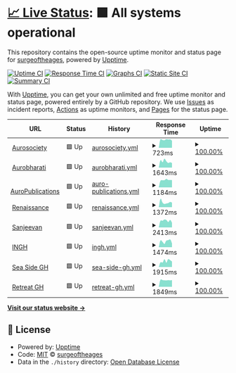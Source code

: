 # [📈 Live Status](https://surgeoftheages.github.io/sasup): <!--live status--> **🟩 All systems operational**

This repository contains the open-source uptime monitor and status page for [surgeoftheages](https://surgeoftheages.github.io/sasup), powered by [Upptime](https://github.com/upptime/upptime).

[![Uptime CI](https://github.com/surgeoftheages/sasup/workflows/Uptime%20CI/badge.svg)](https://github.com/surgeoftheages/sasup/actions?query=workflow%3A%22Uptime+CI%22)
[![Response Time CI](https://github.com/surgeoftheages/sasup/workflows/Response%20Time%20CI/badge.svg)](https://github.com/surgeoftheages/sasup/actions?query=workflow%3A%22Response+Time+CI%22)
[![Graphs CI](https://github.com/surgeoftheages/sasup/workflows/Graphs%20CI/badge.svg)](https://github.com/surgeoftheages/sasup/actions?query=workflow%3A%22Graphs+CI%22)
[![Static Site CI](https://github.com/surgeoftheages/sasup/workflows/Static%20Site%20CI/badge.svg)](https://github.com/surgeoftheages/sasup/actions?query=workflow%3A%22Static+Site+CI%22)
[![Summary CI](https://github.com/surgeoftheages/sasup/workflows/Summary%20CI/badge.svg)](https://github.com/surgeoftheages/sasup/actions?query=workflow%3A%22Summary+CI%22)

With [Upptime](https://upptime.js.org), you can get your own unlimited and free uptime monitor and status page, powered entirely by a GitHub repository. We use [Issues](https://github.com/surgeoftheages/sasup/issues) as incident reports, [Actions](https://github.com/surgeoftheages/sasup/actions) as uptime monitors, and [Pages](https://surgeoftheages.github.io/sasup) for the status page.

<!--start: status pages-->
<!-- This summary is generated by Upptime (https://github.com/upptime/upptime) -->
<!-- Do not edit this manually, your changes will be overwritten -->
<!-- prettier-ignore -->
| URL | Status | History | Response Time | Uptime |
| --- | ------ | ------- | ------------- | ------ |
| <img alt="" src="https://icons.duckduckgo.com/ip3/aurosociety.org.ico" height="13"> [Aurosociety](https://aurosociety.org) | 🟩 Up | [aurosociety.yml](https://github.com/surgeoftheages/sasup/commits/HEAD/history/aurosociety.yml) | <details><summary><img alt="Response time graph" src="./graphs/aurosociety/response-time-week.png" height="20"> 723ms</summary><br><a href="https://surgeoftheages.github.io/sasup/history/aurosociety"><img alt="Response time 830" src="https://img.shields.io/endpoint?url=https%3A%2F%2Fraw.githubusercontent.com%2Fsurgeoftheages%2Fsasup%2FHEAD%2Fapi%2Faurosociety%2Fresponse-time.json"></a><br><a href="https://surgeoftheages.github.io/sasup/history/aurosociety"><img alt="24-hour response time 751" src="https://img.shields.io/endpoint?url=https%3A%2F%2Fraw.githubusercontent.com%2Fsurgeoftheages%2Fsasup%2FHEAD%2Fapi%2Faurosociety%2Fresponse-time-day.json"></a><br><a href="https://surgeoftheages.github.io/sasup/history/aurosociety"><img alt="7-day response time 723" src="https://img.shields.io/endpoint?url=https%3A%2F%2Fraw.githubusercontent.com%2Fsurgeoftheages%2Fsasup%2FHEAD%2Fapi%2Faurosociety%2Fresponse-time-week.json"></a><br><a href="https://surgeoftheages.github.io/sasup/history/aurosociety"><img alt="30-day response time 731" src="https://img.shields.io/endpoint?url=https%3A%2F%2Fraw.githubusercontent.com%2Fsurgeoftheages%2Fsasup%2FHEAD%2Fapi%2Faurosociety%2Fresponse-time-month.json"></a><br><a href="https://surgeoftheages.github.io/sasup/history/aurosociety"><img alt="1-year response time 822" src="https://img.shields.io/endpoint?url=https%3A%2F%2Fraw.githubusercontent.com%2Fsurgeoftheages%2Fsasup%2FHEAD%2Fapi%2Faurosociety%2Fresponse-time-year.json"></a></details> | <details><summary><a href="https://surgeoftheages.github.io/sasup/history/aurosociety">100.00%</a></summary><a href="https://surgeoftheages.github.io/sasup/history/aurosociety"><img alt="All-time uptime 99.96%" src="https://img.shields.io/endpoint?url=https%3A%2F%2Fraw.githubusercontent.com%2Fsurgeoftheages%2Fsasup%2FHEAD%2Fapi%2Faurosociety%2Fuptime.json"></a><br><a href="https://surgeoftheages.github.io/sasup/history/aurosociety"><img alt="24-hour uptime 100.00%" src="https://img.shields.io/endpoint?url=https%3A%2F%2Fraw.githubusercontent.com%2Fsurgeoftheages%2Fsasup%2FHEAD%2Fapi%2Faurosociety%2Fuptime-day.json"></a><br><a href="https://surgeoftheages.github.io/sasup/history/aurosociety"><img alt="7-day uptime 100.00%" src="https://img.shields.io/endpoint?url=https%3A%2F%2Fraw.githubusercontent.com%2Fsurgeoftheages%2Fsasup%2FHEAD%2Fapi%2Faurosociety%2Fuptime-week.json"></a><br><a href="https://surgeoftheages.github.io/sasup/history/aurosociety"><img alt="30-day uptime 100.00%" src="https://img.shields.io/endpoint?url=https%3A%2F%2Fraw.githubusercontent.com%2Fsurgeoftheages%2Fsasup%2FHEAD%2Fapi%2Faurosociety%2Fuptime-month.json"></a><br><a href="https://surgeoftheages.github.io/sasup/history/aurosociety"><img alt="1-year uptime 99.99%" src="https://img.shields.io/endpoint?url=https%3A%2F%2Fraw.githubusercontent.com%2Fsurgeoftheages%2Fsasup%2FHEAD%2Fapi%2Faurosociety%2Fuptime-year.json"></a></details>
| <img alt="" src="https://icons.duckduckgo.com/ip3/aurobharati.in.ico" height="13"> [Aurobharati](https://aurobharati.in) | 🟩 Up | [aurobharati.yml](https://github.com/surgeoftheages/sasup/commits/HEAD/history/aurobharati.yml) | <details><summary><img alt="Response time graph" src="./graphs/aurobharati/response-time-week.png" height="20"> 1643ms</summary><br><a href="https://surgeoftheages.github.io/sasup/history/aurobharati"><img alt="Response time 1987" src="https://img.shields.io/endpoint?url=https%3A%2F%2Fraw.githubusercontent.com%2Fsurgeoftheages%2Fsasup%2FHEAD%2Fapi%2Faurobharati%2Fresponse-time.json"></a><br><a href="https://surgeoftheages.github.io/sasup/history/aurobharati"><img alt="24-hour response time 1576" src="https://img.shields.io/endpoint?url=https%3A%2F%2Fraw.githubusercontent.com%2Fsurgeoftheages%2Fsasup%2FHEAD%2Fapi%2Faurobharati%2Fresponse-time-day.json"></a><br><a href="https://surgeoftheages.github.io/sasup/history/aurobharati"><img alt="7-day response time 1643" src="https://img.shields.io/endpoint?url=https%3A%2F%2Fraw.githubusercontent.com%2Fsurgeoftheages%2Fsasup%2FHEAD%2Fapi%2Faurobharati%2Fresponse-time-week.json"></a><br><a href="https://surgeoftheages.github.io/sasup/history/aurobharati"><img alt="30-day response time 1718" src="https://img.shields.io/endpoint?url=https%3A%2F%2Fraw.githubusercontent.com%2Fsurgeoftheages%2Fsasup%2FHEAD%2Fapi%2Faurobharati%2Fresponse-time-month.json"></a><br><a href="https://surgeoftheages.github.io/sasup/history/aurobharati"><img alt="1-year response time 1926" src="https://img.shields.io/endpoint?url=https%3A%2F%2Fraw.githubusercontent.com%2Fsurgeoftheages%2Fsasup%2FHEAD%2Fapi%2Faurobharati%2Fresponse-time-year.json"></a></details> | <details><summary><a href="https://surgeoftheages.github.io/sasup/history/aurobharati">100.00%</a></summary><a href="https://surgeoftheages.github.io/sasup/history/aurobharati"><img alt="All-time uptime 99.72%" src="https://img.shields.io/endpoint?url=https%3A%2F%2Fraw.githubusercontent.com%2Fsurgeoftheages%2Fsasup%2FHEAD%2Fapi%2Faurobharati%2Fuptime.json"></a><br><a href="https://surgeoftheages.github.io/sasup/history/aurobharati"><img alt="24-hour uptime 100.00%" src="https://img.shields.io/endpoint?url=https%3A%2F%2Fraw.githubusercontent.com%2Fsurgeoftheages%2Fsasup%2FHEAD%2Fapi%2Faurobharati%2Fuptime-day.json"></a><br><a href="https://surgeoftheages.github.io/sasup/history/aurobharati"><img alt="7-day uptime 100.00%" src="https://img.shields.io/endpoint?url=https%3A%2F%2Fraw.githubusercontent.com%2Fsurgeoftheages%2Fsasup%2FHEAD%2Fapi%2Faurobharati%2Fuptime-week.json"></a><br><a href="https://surgeoftheages.github.io/sasup/history/aurobharati"><img alt="30-day uptime 98.60%" src="https://img.shields.io/endpoint?url=https%3A%2F%2Fraw.githubusercontent.com%2Fsurgeoftheages%2Fsasup%2FHEAD%2Fapi%2Faurobharati%2Fuptime-month.json"></a><br><a href="https://surgeoftheages.github.io/sasup/history/aurobharati"><img alt="1-year uptime 99.57%" src="https://img.shields.io/endpoint?url=https%3A%2F%2Fraw.githubusercontent.com%2Fsurgeoftheages%2Fsasup%2FHEAD%2Fapi%2Faurobharati%2Fuptime-year.json"></a></details>
| <img alt="" src="https://icons.duckduckgo.com/ip3/auropublications.org.ico" height="13"> [AuroPublications](https://auropublications.org) | 🟩 Up | [auro-publications.yml](https://github.com/surgeoftheages/sasup/commits/HEAD/history/auro-publications.yml) | <details><summary><img alt="Response time graph" src="./graphs/auro-publications/response-time-week.png" height="20"> 1184ms</summary><br><a href="https://surgeoftheages.github.io/sasup/history/auro-publications"><img alt="Response time 1648" src="https://img.shields.io/endpoint?url=https%3A%2F%2Fraw.githubusercontent.com%2Fsurgeoftheages%2Fsasup%2FHEAD%2Fapi%2Fauro-publications%2Fresponse-time.json"></a><br><a href="https://surgeoftheages.github.io/sasup/history/auro-publications"><img alt="24-hour response time 1170" src="https://img.shields.io/endpoint?url=https%3A%2F%2Fraw.githubusercontent.com%2Fsurgeoftheages%2Fsasup%2FHEAD%2Fapi%2Fauro-publications%2Fresponse-time-day.json"></a><br><a href="https://surgeoftheages.github.io/sasup/history/auro-publications"><img alt="7-day response time 1184" src="https://img.shields.io/endpoint?url=https%3A%2F%2Fraw.githubusercontent.com%2Fsurgeoftheages%2Fsasup%2FHEAD%2Fapi%2Fauro-publications%2Fresponse-time-week.json"></a><br><a href="https://surgeoftheages.github.io/sasup/history/auro-publications"><img alt="30-day response time 1209" src="https://img.shields.io/endpoint?url=https%3A%2F%2Fraw.githubusercontent.com%2Fsurgeoftheages%2Fsasup%2FHEAD%2Fapi%2Fauro-publications%2Fresponse-time-month.json"></a><br><a href="https://surgeoftheages.github.io/sasup/history/auro-publications"><img alt="1-year response time 1593" src="https://img.shields.io/endpoint?url=https%3A%2F%2Fraw.githubusercontent.com%2Fsurgeoftheages%2Fsasup%2FHEAD%2Fapi%2Fauro-publications%2Fresponse-time-year.json"></a></details> | <details><summary><a href="https://surgeoftheages.github.io/sasup/history/auro-publications">100.00%</a></summary><a href="https://surgeoftheages.github.io/sasup/history/auro-publications"><img alt="All-time uptime 99.91%" src="https://img.shields.io/endpoint?url=https%3A%2F%2Fraw.githubusercontent.com%2Fsurgeoftheages%2Fsasup%2FHEAD%2Fapi%2Fauro-publications%2Fuptime.json"></a><br><a href="https://surgeoftheages.github.io/sasup/history/auro-publications"><img alt="24-hour uptime 100.00%" src="https://img.shields.io/endpoint?url=https%3A%2F%2Fraw.githubusercontent.com%2Fsurgeoftheages%2Fsasup%2FHEAD%2Fapi%2Fauro-publications%2Fuptime-day.json"></a><br><a href="https://surgeoftheages.github.io/sasup/history/auro-publications"><img alt="7-day uptime 100.00%" src="https://img.shields.io/endpoint?url=https%3A%2F%2Fraw.githubusercontent.com%2Fsurgeoftheages%2Fsasup%2FHEAD%2Fapi%2Fauro-publications%2Fuptime-week.json"></a><br><a href="https://surgeoftheages.github.io/sasup/history/auro-publications"><img alt="30-day uptime 100.00%" src="https://img.shields.io/endpoint?url=https%3A%2F%2Fraw.githubusercontent.com%2Fsurgeoftheages%2Fsasup%2FHEAD%2Fapi%2Fauro-publications%2Fuptime-month.json"></a><br><a href="https://surgeoftheages.github.io/sasup/history/auro-publications"><img alt="1-year uptime 99.94%" src="https://img.shields.io/endpoint?url=https%3A%2F%2Fraw.githubusercontent.com%2Fsurgeoftheages%2Fsasup%2FHEAD%2Fapi%2Fauro-publications%2Fuptime-year.json"></a></details>
| <img alt="" src="https://icons.duckduckgo.com/ip3/journal.aurobharati.in.ico" height="13"> [Renaissance](https://journal.aurobharati.in) | 🟩 Up | [renaissance.yml](https://github.com/surgeoftheages/sasup/commits/HEAD/history/renaissance.yml) | <details><summary><img alt="Response time graph" src="./graphs/renaissance/response-time-week.png" height="20"> 1372ms</summary><br><a href="https://surgeoftheages.github.io/sasup/history/renaissance"><img alt="Response time 2485" src="https://img.shields.io/endpoint?url=https%3A%2F%2Fraw.githubusercontent.com%2Fsurgeoftheages%2Fsasup%2FHEAD%2Fapi%2Frenaissance%2Fresponse-time.json"></a><br><a href="https://surgeoftheages.github.io/sasup/history/renaissance"><img alt="24-hour response time 1301" src="https://img.shields.io/endpoint?url=https%3A%2F%2Fraw.githubusercontent.com%2Fsurgeoftheages%2Fsasup%2FHEAD%2Fapi%2Frenaissance%2Fresponse-time-day.json"></a><br><a href="https://surgeoftheages.github.io/sasup/history/renaissance"><img alt="7-day response time 1372" src="https://img.shields.io/endpoint?url=https%3A%2F%2Fraw.githubusercontent.com%2Fsurgeoftheages%2Fsasup%2FHEAD%2Fapi%2Frenaissance%2Fresponse-time-week.json"></a><br><a href="https://surgeoftheages.github.io/sasup/history/renaissance"><img alt="30-day response time 2180" src="https://img.shields.io/endpoint?url=https%3A%2F%2Fraw.githubusercontent.com%2Fsurgeoftheages%2Fsasup%2FHEAD%2Fapi%2Frenaissance%2Fresponse-time-month.json"></a><br><a href="https://surgeoftheages.github.io/sasup/history/renaissance"><img alt="1-year response time 2526" src="https://img.shields.io/endpoint?url=https%3A%2F%2Fraw.githubusercontent.com%2Fsurgeoftheages%2Fsasup%2FHEAD%2Fapi%2Frenaissance%2Fresponse-time-year.json"></a></details> | <details><summary><a href="https://surgeoftheages.github.io/sasup/history/renaissance">100.00%</a></summary><a href="https://surgeoftheages.github.io/sasup/history/renaissance"><img alt="All-time uptime 99.70%" src="https://img.shields.io/endpoint?url=https%3A%2F%2Fraw.githubusercontent.com%2Fsurgeoftheages%2Fsasup%2FHEAD%2Fapi%2Frenaissance%2Fuptime.json"></a><br><a href="https://surgeoftheages.github.io/sasup/history/renaissance"><img alt="24-hour uptime 100.00%" src="https://img.shields.io/endpoint?url=https%3A%2F%2Fraw.githubusercontent.com%2Fsurgeoftheages%2Fsasup%2FHEAD%2Fapi%2Frenaissance%2Fuptime-day.json"></a><br><a href="https://surgeoftheages.github.io/sasup/history/renaissance"><img alt="7-day uptime 100.00%" src="https://img.shields.io/endpoint?url=https%3A%2F%2Fraw.githubusercontent.com%2Fsurgeoftheages%2Fsasup%2FHEAD%2Fapi%2Frenaissance%2Fuptime-week.json"></a><br><a href="https://surgeoftheages.github.io/sasup/history/renaissance"><img alt="30-day uptime 100.00%" src="https://img.shields.io/endpoint?url=https%3A%2F%2Fraw.githubusercontent.com%2Fsurgeoftheages%2Fsasup%2FHEAD%2Fapi%2Frenaissance%2Fuptime-month.json"></a><br><a href="https://surgeoftheages.github.io/sasup/history/renaissance"><img alt="1-year uptime 99.58%" src="https://img.shields.io/endpoint?url=https%3A%2F%2Fraw.githubusercontent.com%2Fsurgeoftheages%2Fsasup%2FHEAD%2Fapi%2Frenaissance%2Fuptime-year.json"></a></details>
| <img alt="" src="https://icons.duckduckgo.com/ip3/sanjeevanpalliativecare.org.ico" height="13"> [Sanjeevan](https://sanjeevanpalliativecare.org/) | 🟩 Up | [sanjeevan.yml](https://github.com/surgeoftheages/sasup/commits/HEAD/history/sanjeevan.yml) | <details><summary><img alt="Response time graph" src="./graphs/sanjeevan/response-time-week.png" height="20"> 2413ms</summary><br><a href="https://surgeoftheages.github.io/sasup/history/sanjeevan"><img alt="Response time 2241" src="https://img.shields.io/endpoint?url=https%3A%2F%2Fraw.githubusercontent.com%2Fsurgeoftheages%2Fsasup%2FHEAD%2Fapi%2Fsanjeevan%2Fresponse-time.json"></a><br><a href="https://surgeoftheages.github.io/sasup/history/sanjeevan"><img alt="24-hour response time 1679" src="https://img.shields.io/endpoint?url=https%3A%2F%2Fraw.githubusercontent.com%2Fsurgeoftheages%2Fsasup%2FHEAD%2Fapi%2Fsanjeevan%2Fresponse-time-day.json"></a><br><a href="https://surgeoftheages.github.io/sasup/history/sanjeevan"><img alt="7-day response time 2413" src="https://img.shields.io/endpoint?url=https%3A%2F%2Fraw.githubusercontent.com%2Fsurgeoftheages%2Fsasup%2FHEAD%2Fapi%2Fsanjeevan%2Fresponse-time-week.json"></a><br><a href="https://surgeoftheages.github.io/sasup/history/sanjeevan"><img alt="30-day response time 2399" src="https://img.shields.io/endpoint?url=https%3A%2F%2Fraw.githubusercontent.com%2Fsurgeoftheages%2Fsasup%2FHEAD%2Fapi%2Fsanjeevan%2Fresponse-time-month.json"></a><br><a href="https://surgeoftheages.github.io/sasup/history/sanjeevan"><img alt="1-year response time 2253" src="https://img.shields.io/endpoint?url=https%3A%2F%2Fraw.githubusercontent.com%2Fsurgeoftheages%2Fsasup%2FHEAD%2Fapi%2Fsanjeevan%2Fresponse-time-year.json"></a></details> | <details><summary><a href="https://surgeoftheages.github.io/sasup/history/sanjeevan">100.00%</a></summary><a href="https://surgeoftheages.github.io/sasup/history/sanjeevan"><img alt="All-time uptime 90.55%" src="https://img.shields.io/endpoint?url=https%3A%2F%2Fraw.githubusercontent.com%2Fsurgeoftheages%2Fsasup%2FHEAD%2Fapi%2Fsanjeevan%2Fuptime.json"></a><br><a href="https://surgeoftheages.github.io/sasup/history/sanjeevan"><img alt="24-hour uptime 100.00%" src="https://img.shields.io/endpoint?url=https%3A%2F%2Fraw.githubusercontent.com%2Fsurgeoftheages%2Fsasup%2FHEAD%2Fapi%2Fsanjeevan%2Fuptime-day.json"></a><br><a href="https://surgeoftheages.github.io/sasup/history/sanjeevan"><img alt="7-day uptime 100.00%" src="https://img.shields.io/endpoint?url=https%3A%2F%2Fraw.githubusercontent.com%2Fsurgeoftheages%2Fsasup%2FHEAD%2Fapi%2Fsanjeevan%2Fuptime-week.json"></a><br><a href="https://surgeoftheages.github.io/sasup/history/sanjeevan"><img alt="30-day uptime 100.00%" src="https://img.shields.io/endpoint?url=https%3A%2F%2Fraw.githubusercontent.com%2Fsurgeoftheages%2Fsasup%2FHEAD%2Fapi%2Fsanjeevan%2Fuptime-month.json"></a><br><a href="https://surgeoftheages.github.io/sasup/history/sanjeevan"><img alt="1-year uptime 99.59%" src="https://img.shields.io/endpoint?url=https%3A%2F%2Fraw.githubusercontent.com%2Fsurgeoftheages%2Fsasup%2FHEAD%2Fapi%2Fsanjeevan%2Fuptime-year.json"></a></details>
| <img alt="" src="https://icons.duckduckgo.com/ip3/internationalgh.com.ico" height="13"> [INGH](https://internationalgh.com/) | 🟩 Up | [ingh.yml](https://github.com/surgeoftheages/sasup/commits/HEAD/history/ingh.yml) | <details><summary><img alt="Response time graph" src="./graphs/ingh/response-time-week.png" height="20"> 1474ms</summary><br><a href="https://surgeoftheages.github.io/sasup/history/ingh"><img alt="Response time 1779" src="https://img.shields.io/endpoint?url=https%3A%2F%2Fraw.githubusercontent.com%2Fsurgeoftheages%2Fsasup%2FHEAD%2Fapi%2Fingh%2Fresponse-time.json"></a><br><a href="https://surgeoftheages.github.io/sasup/history/ingh"><img alt="24-hour response time 941" src="https://img.shields.io/endpoint?url=https%3A%2F%2Fraw.githubusercontent.com%2Fsurgeoftheages%2Fsasup%2FHEAD%2Fapi%2Fingh%2Fresponse-time-day.json"></a><br><a href="https://surgeoftheages.github.io/sasup/history/ingh"><img alt="7-day response time 1474" src="https://img.shields.io/endpoint?url=https%3A%2F%2Fraw.githubusercontent.com%2Fsurgeoftheages%2Fsasup%2FHEAD%2Fapi%2Fingh%2Fresponse-time-week.json"></a><br><a href="https://surgeoftheages.github.io/sasup/history/ingh"><img alt="30-day response time 1570" src="https://img.shields.io/endpoint?url=https%3A%2F%2Fraw.githubusercontent.com%2Fsurgeoftheages%2Fsasup%2FHEAD%2Fapi%2Fingh%2Fresponse-time-month.json"></a><br><a href="https://surgeoftheages.github.io/sasup/history/ingh"><img alt="1-year response time 1789" src="https://img.shields.io/endpoint?url=https%3A%2F%2Fraw.githubusercontent.com%2Fsurgeoftheages%2Fsasup%2FHEAD%2Fapi%2Fingh%2Fresponse-time-year.json"></a></details> | <details><summary><a href="https://surgeoftheages.github.io/sasup/history/ingh">100.00%</a></summary><a href="https://surgeoftheages.github.io/sasup/history/ingh"><img alt="All-time uptime 99.98%" src="https://img.shields.io/endpoint?url=https%3A%2F%2Fraw.githubusercontent.com%2Fsurgeoftheages%2Fsasup%2FHEAD%2Fapi%2Fingh%2Fuptime.json"></a><br><a href="https://surgeoftheages.github.io/sasup/history/ingh"><img alt="24-hour uptime 100.00%" src="https://img.shields.io/endpoint?url=https%3A%2F%2Fraw.githubusercontent.com%2Fsurgeoftheages%2Fsasup%2FHEAD%2Fapi%2Fingh%2Fuptime-day.json"></a><br><a href="https://surgeoftheages.github.io/sasup/history/ingh"><img alt="7-day uptime 100.00%" src="https://img.shields.io/endpoint?url=https%3A%2F%2Fraw.githubusercontent.com%2Fsurgeoftheages%2Fsasup%2FHEAD%2Fapi%2Fingh%2Fuptime-week.json"></a><br><a href="https://surgeoftheages.github.io/sasup/history/ingh"><img alt="30-day uptime 100.00%" src="https://img.shields.io/endpoint?url=https%3A%2F%2Fraw.githubusercontent.com%2Fsurgeoftheages%2Fsasup%2FHEAD%2Fapi%2Fingh%2Fuptime-month.json"></a><br><a href="https://surgeoftheages.github.io/sasup/history/ingh"><img alt="1-year uptime 99.97%" src="https://img.shields.io/endpoint?url=https%3A%2F%2Fraw.githubusercontent.com%2Fsurgeoftheages%2Fsasup%2FHEAD%2Fapi%2Fingh%2Fuptime-year.json"></a></details>
| <img alt="" src="https://icons.duckduckgo.com/ip3/seasidegh.com.ico" height="13"> [Sea Side GH](https://seasidegh.com/) | 🟩 Up | [sea-side-gh.yml](https://github.com/surgeoftheages/sasup/commits/HEAD/history/sea-side-gh.yml) | <details><summary><img alt="Response time graph" src="./graphs/sea-side-gh/response-time-week.png" height="20"> 1915ms</summary><br><a href="https://surgeoftheages.github.io/sasup/history/sea-side-gh"><img alt="Response time 1912" src="https://img.shields.io/endpoint?url=https%3A%2F%2Fraw.githubusercontent.com%2Fsurgeoftheages%2Fsasup%2FHEAD%2Fapi%2Fsea-side-gh%2Fresponse-time.json"></a><br><a href="https://surgeoftheages.github.io/sasup/history/sea-side-gh"><img alt="24-hour response time 2496" src="https://img.shields.io/endpoint?url=https%3A%2F%2Fraw.githubusercontent.com%2Fsurgeoftheages%2Fsasup%2FHEAD%2Fapi%2Fsea-side-gh%2Fresponse-time-day.json"></a><br><a href="https://surgeoftheages.github.io/sasup/history/sea-side-gh"><img alt="7-day response time 1915" src="https://img.shields.io/endpoint?url=https%3A%2F%2Fraw.githubusercontent.com%2Fsurgeoftheages%2Fsasup%2FHEAD%2Fapi%2Fsea-side-gh%2Fresponse-time-week.json"></a><br><a href="https://surgeoftheages.github.io/sasup/history/sea-side-gh"><img alt="30-day response time 1476" src="https://img.shields.io/endpoint?url=https%3A%2F%2Fraw.githubusercontent.com%2Fsurgeoftheages%2Fsasup%2FHEAD%2Fapi%2Fsea-side-gh%2Fresponse-time-month.json"></a><br><a href="https://surgeoftheages.github.io/sasup/history/sea-side-gh"><img alt="1-year response time 1847" src="https://img.shields.io/endpoint?url=https%3A%2F%2Fraw.githubusercontent.com%2Fsurgeoftheages%2Fsasup%2FHEAD%2Fapi%2Fsea-side-gh%2Fresponse-time-year.json"></a></details> | <details><summary><a href="https://surgeoftheages.github.io/sasup/history/sea-side-gh">100.00%</a></summary><a href="https://surgeoftheages.github.io/sasup/history/sea-side-gh"><img alt="All-time uptime 99.98%" src="https://img.shields.io/endpoint?url=https%3A%2F%2Fraw.githubusercontent.com%2Fsurgeoftheages%2Fsasup%2FHEAD%2Fapi%2Fsea-side-gh%2Fuptime.json"></a><br><a href="https://surgeoftheages.github.io/sasup/history/sea-side-gh"><img alt="24-hour uptime 100.00%" src="https://img.shields.io/endpoint?url=https%3A%2F%2Fraw.githubusercontent.com%2Fsurgeoftheages%2Fsasup%2FHEAD%2Fapi%2Fsea-side-gh%2Fuptime-day.json"></a><br><a href="https://surgeoftheages.github.io/sasup/history/sea-side-gh"><img alt="7-day uptime 100.00%" src="https://img.shields.io/endpoint?url=https%3A%2F%2Fraw.githubusercontent.com%2Fsurgeoftheages%2Fsasup%2FHEAD%2Fapi%2Fsea-side-gh%2Fuptime-week.json"></a><br><a href="https://surgeoftheages.github.io/sasup/history/sea-side-gh"><img alt="30-day uptime 100.00%" src="https://img.shields.io/endpoint?url=https%3A%2F%2Fraw.githubusercontent.com%2Fsurgeoftheages%2Fsasup%2FHEAD%2Fapi%2Fsea-side-gh%2Fuptime-month.json"></a><br><a href="https://surgeoftheages.github.io/sasup/history/sea-side-gh"><img alt="1-year uptime 99.97%" src="https://img.shields.io/endpoint?url=https%3A%2F%2Fraw.githubusercontent.com%2Fsurgeoftheages%2Fsasup%2FHEAD%2Fapi%2Fsea-side-gh%2Fuptime-year.json"></a></details>
| <img alt="" src="https://icons.duckduckgo.com/ip3/theretreatgh.com.ico" height="13"> [Retreat GH](http://theretreatgh.com/) | 🟩 Up | [retreat-gh.yml](https://github.com/surgeoftheages/sasup/commits/HEAD/history/retreat-gh.yml) | <details><summary><img alt="Response time graph" src="./graphs/retreat-gh/response-time-week.png" height="20"> 1849ms</summary><br><a href="https://surgeoftheages.github.io/sasup/history/retreat-gh"><img alt="Response time 2490" src="https://img.shields.io/endpoint?url=https%3A%2F%2Fraw.githubusercontent.com%2Fsurgeoftheages%2Fsasup%2FHEAD%2Fapi%2Fretreat-gh%2Fresponse-time.json"></a><br><a href="https://surgeoftheages.github.io/sasup/history/retreat-gh"><img alt="24-hour response time 1920" src="https://img.shields.io/endpoint?url=https%3A%2F%2Fraw.githubusercontent.com%2Fsurgeoftheages%2Fsasup%2FHEAD%2Fapi%2Fretreat-gh%2Fresponse-time-day.json"></a><br><a href="https://surgeoftheages.github.io/sasup/history/retreat-gh"><img alt="7-day response time 1849" src="https://img.shields.io/endpoint?url=https%3A%2F%2Fraw.githubusercontent.com%2Fsurgeoftheages%2Fsasup%2FHEAD%2Fapi%2Fretreat-gh%2Fresponse-time-week.json"></a><br><a href="https://surgeoftheages.github.io/sasup/history/retreat-gh"><img alt="30-day response time 1919" src="https://img.shields.io/endpoint?url=https%3A%2F%2Fraw.githubusercontent.com%2Fsurgeoftheages%2Fsasup%2FHEAD%2Fapi%2Fretreat-gh%2Fresponse-time-month.json"></a><br><a href="https://surgeoftheages.github.io/sasup/history/retreat-gh"><img alt="1-year response time 2340" src="https://img.shields.io/endpoint?url=https%3A%2F%2Fraw.githubusercontent.com%2Fsurgeoftheages%2Fsasup%2FHEAD%2Fapi%2Fretreat-gh%2Fresponse-time-year.json"></a></details> | <details><summary><a href="https://surgeoftheages.github.io/sasup/history/retreat-gh">100.00%</a></summary><a href="https://surgeoftheages.github.io/sasup/history/retreat-gh"><img alt="All-time uptime 99.64%" src="https://img.shields.io/endpoint?url=https%3A%2F%2Fraw.githubusercontent.com%2Fsurgeoftheages%2Fsasup%2FHEAD%2Fapi%2Fretreat-gh%2Fuptime.json"></a><br><a href="https://surgeoftheages.github.io/sasup/history/retreat-gh"><img alt="24-hour uptime 100.00%" src="https://img.shields.io/endpoint?url=https%3A%2F%2Fraw.githubusercontent.com%2Fsurgeoftheages%2Fsasup%2FHEAD%2Fapi%2Fretreat-gh%2Fuptime-day.json"></a><br><a href="https://surgeoftheages.github.io/sasup/history/retreat-gh"><img alt="7-day uptime 100.00%" src="https://img.shields.io/endpoint?url=https%3A%2F%2Fraw.githubusercontent.com%2Fsurgeoftheages%2Fsasup%2FHEAD%2Fapi%2Fretreat-gh%2Fuptime-week.json"></a><br><a href="https://surgeoftheages.github.io/sasup/history/retreat-gh"><img alt="30-day uptime 100.00%" src="https://img.shields.io/endpoint?url=https%3A%2F%2Fraw.githubusercontent.com%2Fsurgeoftheages%2Fsasup%2FHEAD%2Fapi%2Fretreat-gh%2Fuptime-month.json"></a><br><a href="https://surgeoftheages.github.io/sasup/history/retreat-gh"><img alt="1-year uptime 99.45%" src="https://img.shields.io/endpoint?url=https%3A%2F%2Fraw.githubusercontent.com%2Fsurgeoftheages%2Fsasup%2FHEAD%2Fapi%2Fretreat-gh%2Fuptime-year.json"></a></details>

<!--end: status pages-->

[**Visit our status website →**](https://surgeoftheages.github.io/sasup)

## 📄 License

- Powered by: [Upptime](https://github.com/upptime/upptime)
- Code: [MIT](./LICENSE) © [surgeoftheages](https://surgeoftheages.github.io/sasup)
- Data in the `./history` directory: [Open Database License](https://opendatacommons.org/licenses/odbl/1-0/)
